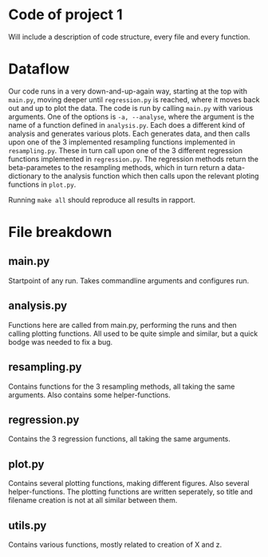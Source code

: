 # Code of project 1
Will include a description of code structure, every file and every function.

# Dataflow
Our code runs in a very down-and-up-again way, starting at the top with `main.py`, moving deeper until `regression.py` is reached, where it moves back out and up to plot the data. The code is run by calling `main.py` with various arguments. One of the options is `-a, --analyse`, where the argument is the name of a function defined in `analysis.py`. Each does a different kind of analysis and generates various plots. Each generates data, and then calls upon one of the 3 implemented resampling functions implemented in `resampling.py`. These in turn call upon one of the 3 different regression functions implemented in `regression.py`. The regression methods return the beta-parametes to the resampling methods, which in turn return a data-dictionary to the analysis function which then calls upon the relevant ploting functions in `plot.py`. 

Running `make all` should reproduce all results in rapport.

# File breakdown
## main.py
Startpoint of any run. Takes commandline arguments and configures run.

## analysis.py
Functions here are called from main.py, performing the runs and then calling plotting functions. All used to be quite simple and similar, but a quick bodge was needed to fix a bug.

## resampling.py
Contains functions for the 3 resampling methods, all taking the same arguments. Also contains some helper-functions.

## regression.py
Contains the 3 regression functions, all taking the same arguments.

## plot.py
Contains several plotting functions, making different figures. Also several helper-functions. 
The plotting functions are written seperately, so title and filename creation is not at all similar between them. 

## utils.py
Contains various functions, mostly related to creation of X and z.